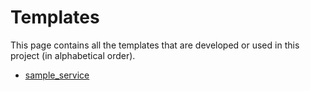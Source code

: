 # Templates

This page contains all the templates that are developed or used in this project (in alphabetical order).

- [sample_service](./sample-service.md)
